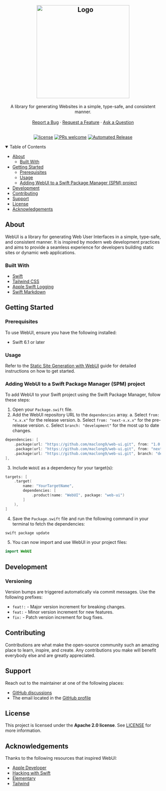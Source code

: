 <h2 align="center">
  <a href="https://github.com/dec0dOS/amazing-github-template">
    <img src="https://github.com/user-attachments/assets/657945a9-5540-4abb-a107-4f6547e4a77e" alt="Logo" width="300">
  </a>
</h2>

<div align="center">
  A library for generating Websites in a simple, type-safe, and consistent manner.
  <br />
  <br />
  <a href="https://github.com/maclong9/web-ui/issues/new?assignees=&labels=bug&template=01_BUG_REPORT.md&title=bug%3A+">Report a Bug</a>
  ·
  <a href="https://github.com/maclong9/web-ui/issues/new?assignees=&labels=enhancement&template=02_FEATURE_REQUEST.md&title=feat%3A+">Request a Feature</a>
  ·
  <a href="https://github.com/maclong9/web-ui/discussions">Ask a Question</a>
</div>

<div align="center">
<br />

[![license](https://img.shields.io/github/license/maclong9/web-ui.svg)](LICENSE)
[![PRs welcome](https://img.shields.io/badge/PRs-welcome-ff69b4.svg)](https://github.com/maclong9/web-ui/issues?q=is%3Aissue+is%3Aopen+label%3A%22help+wanted%22)
[![Automated Release](https://github.com/maclong9/web-ui/actions/workflows/release.yml/badge.svg)](https://github.com/maclong9/web-ui/actions/workflows/release.yml)

</div>

<details open="open">
<summary>Table of Contents</summary>

- [About](#about)
  - [Built With](#built-with)
- [Getting Started](#getting-started)
  - [Prerequisites](#prerequisites)
  - [Usage](#usage)
  - [Adding WebUI to a Swift Package Manager (SPM) project](#adding-webui-to-a-swift-package-manager-spm-project)
- [Development](#development)
- [Contributing](#contributing)
- [Support](#support)
- [License](#license)
- [Acknowledgements](#acknowledgements)

</details>

## About

WebUI is a library for generating Web User Interfaces in a simple, type-safe,
and consistent manner. It is inspired by modern web development practices and
aims to provide a seamless experience for developers building static sites or
dynamic web applications.

### Built With

- [Swift](https://swift.org)
- [Tailwind CSS](https://tailwindcss.com)
- [Apple Swift Logging](https://github.com/apple/swift-log)
- [Swift Markdown](https://github.com/apple/swift-markdown)

## Getting Started

### Prerequisites

To use WebUI, ensure you have the following installed:

- Swift 6.1 or later

### Usage

Refer to the
[Static Site Generation with WebUI](https://maclong.uk/articles/introduction-to-webui)
guide for detailed instructions on how to get started.

### Adding WebUI to a Swift Package Manager (SPM) project

To add WebUI to your Swift project using the Swift Package Manager, follow these
steps:

1. Open your `Package.swift` file.
2. Add the WebUI repository URL to the `dependencies` array.
  a. Select `from: "x.x.x"` for the release version.
  b. Select `from: "next-x.x.x"` for the pre-release version.
  c. Select `branch: "development"` for the most up to date changes.

```swift
dependencies: [
    .package(url: "https://github.com/maclong9/web-ui.git", from: "1.0.0") // Release Version
    .package(url: "https://github.com/maclong9/web-ui.git", from: "next-1.1.0") // Pre-Release Version
    .package(url: "https://github.com/maclong9/web-ui.git", branch: "development") // Development Version
],
```

3. Include `WebUI` as a dependency for your target(s):

```swift
targets: [
    .target(
        name: "YourTargetName",
        dependencies: [
            .product(name: "WebUI", package: "web-ui")
        ]
    ),
]
```

4. Save the `Package.swift` file and run the following command in your terminal
   to fetch the dependencies:

```sh
swift package update
```

5. You can now import and use WebUI in your project files:

```swift
import WebUI
```

## Development

### Versioning

Version bumps are triggered automatically via commit messages. Use the following
prefixes:

- `feat!:` - Major version increment for breaking changes.
- `feat:` - Minor version increment for new features.
- `fix:` - Patch version increment for bug fixes.

## Contributing

Contributions are what make the open-source community such an amazing place to
learn, inspire, and create. Any contributions you make will benefit everybody
else and are greatly appreciated.

## Support

Reach out to the maintainer at one of the following places:

- [GitHub discussions](https://github.com/maclong9/web-ui/discussions)
- The email located in the [GitHub profile](https://github.com/maclong9)

## License

This project is licensed under the **Apache 2.0 license**. See [LICENSE](LICENSE) for
more information.

## Acknowledgements

Thanks to the following resources that inspired WebUI:

- [Apple Developer](https://developer.apple.com/videos/play/wwdc2021/10253/)
- [Hacking with Swift](https://www.hackingwithswift.com/articles/266/build-your-next-website-in-swift)
- [Elementary](https://github.com/sliemeobn/elementary/tree/main)
- [Tailwind](http://tailwindcss.com)
